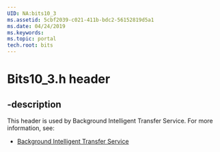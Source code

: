 ```yaml
---
UID: NA:bits10_3
ms.assetid: 5cbf2039-c021-411b-bdc2-56152819d5a1
ms.date: 04/24/2019
ms.keywords: 
ms.topic: portal
tech.root: bits
---
```


# Bits10_3.h header


## -description


This header is used by Background Intelligent Transfer Service. For more information, see:

- [Background Intelligent Transfer Service](../_bits/index.md)
